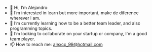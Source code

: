 - 👋 Hi, I’m Alejandro
- 👀 I’m interested in learn but more important, make de diference wherever I am. 
- 🌱 I’m currently learning how to be a better team leader, and also programming topics.
- 💞️ I’m looking to collaborate on your startup or company, I'm a good team player.
- 📫 How to reach me: alexco_99@hotmail.com

<!---
Alex99-bit/Alex99-bit is a ✨ special ✨ repository because its `README.md` (this file) appears on your GitHub profile.
You can click the Preview link to take a look at your changes.
--->

